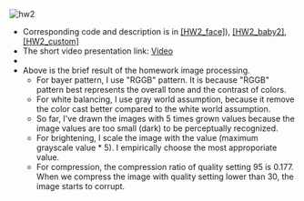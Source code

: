 ![hw2](assets/123.png)

- Corresponding code and description is in [[HW2_face]](https://daheekwon.github.io/Image-generation-and-manipulation/HW2_face.html)), [[HW2_baby2]](https://daheekwon.github.io/Image-generation-and-manipulation/HW2_baby2.html), [[HW2_custom]](https://daheekwon.github.io/Image-generation-and-manipulation/HW2_custom.html)
- The short video presentation link: [Video](https://youtu.be/uDeadEPJtYI)
-
- Above is the brief result of the homework image processing. 
  - For bayer pattern, I use "RGGB" pattern. It is because "RGGB" pattern best represents the overall tone and the contrast of colors. 
  - For white balancing, I use gray world assumption, because it remove the color cast better compared to the white world assumption.
  - So far, I've drawn the images with 5 times grown values because the image values are too small (dark) to be perceptually recognized.
  - For brightening, I scale the image with the value (maximum grayscale value * 5). I empirically choose the most approporiate value. 
  - For compression, the compression ratio of quality setting 95 is 0.177. When we compress the image with quality setting lower than 30, the image starts to corrupt. 

